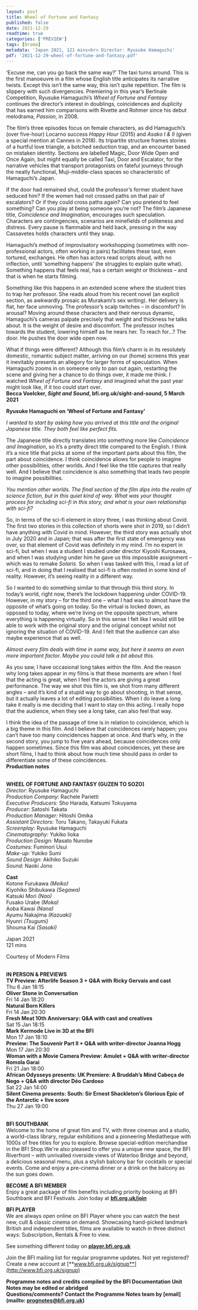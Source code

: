 ```yaml
---
layout: post
title: Wheel of Fortune and Fantasy
published: false
date: 2021-12-29
readtime: true
categories: ['PREVIEW']
tags: [Drama]
metadata: 'Japan 2021, 121 mins<br> Director: Ryusuke Hamaguchi'
pdf: '2021-12-29-wheel-of-fortune-and-fantasy.pdf'
---
```


‘Excuse me, can you go back the same way?’ The taxi turns around. This is the first manoeuvre in a film whose English title anticipates its narrative twists. Except this isn’t the same way, this isn’t quite repetition. The film is slippery with such divergencies. Premiering in this year’s Berlinale Competition, Ryusuke Hamaguchi’s _Wheel of Fortune and Fantasy_ continues the director’s interest in doublings, coincidences and duplicity that has earned him comparisons with Rivette and Rohmer since his debut melodrama, _Passion_, in 2008.

The film’s three episodes focus on female characters, as did Hamaguchi’s (over five-hour) Locarno success _Happy Hour_ (2015) and _Asako I & II_ (given a special mention at Cannes in 2018). Its tripartite structure frames stories of a hurtful love triangle, a botched seduction trap, and an encounter based on mistaken identity. Sections are labelled Magic, Door Wide Open and Once Again, but might equally be called Taxi, Door and Escalator, for the narrative vehicles that transport protagonists on fateful journeys through the neatly functional, Muji-middle-class spaces so characteristic of Hamaguchi’s Japan.

If the door had remained shut, could the professor’s former student have seduced him? If the women had not crossed paths on that pair of escalators? Or if they could cross paths again? Can you pretend to feel something? Can you play at being someone you’re not? The film’s Japanese title, _Coincidence and Imagination_, encourages such speculation. Characters are contingencies, scenarios are minefields of politeness and distress. Every pause is flammable and held back, pressing in the way Cassavetes holds characters until they snap.

Hamaguchi’s method of improvisatory workshopping (sometimes with non-professional actors, often working in pairs) facilitates these taut, even tortured, exchanges. He often has actors read scripts aloud, with no inflection, until ‘something happens’ (he struggles to explain quite what). Something happens that feels real, has a certain weight or thickness – and that is when he starts filming.

Something like this happens in an extended scene where the student tries to trap her professor. She reads aloud from his recent novel (an explicit section, as awkwardly prosaic as Murakami’s sex writing). Her delivery is flat, her face unmoving. The professor’s scalp twitches – in discomfort? In arousal? Moving around these characters and their nervous dynamic, Hamaguchi’s cameras palpate precisely that weight and thickness he talks about. It is the weight of desire and discomfort. The professor inches towards the student, lowering himself as he nears her. To reach for…? The door. He pushes the door wide open now.

What if things were different? Although this film’s charm is in its resolutely domestic, romantic subject matter, arriving on our (home) screens this year it inevitably presents an allegory for larger forms of speculation. When Hamaguchi zooms in on someone only to pan out again, restarting the scene and giving her a chance to do things over, it made me think. I watched _Wheel of Fortune and Fantasy_ and imagined what the past year might look like, if it too could start over.  
**Becca Voelcker, _Sight and Sound_, bfi.org.uk/sight-and-sound, 5 March 2021**

**Ryusuke Hamaguchi on ‘Wheel of Fortune and Fantasy’**

_I wanted to start by asking how you arrived at this title and the original Japanese title. They both feel like perfect fits._

The Japanese title directly translates into something more like _Coincidence and Imagination_, so it’s a pretty direct title compared to the English. I think it’s a nice title that picks at some of the important parts about this film, the part about coincidence. I think coincidence allows for people to imagine other possibilities, other worlds. And I feel like the title captures that really well. And I believe that coincidence is also something that leads two people to imagine possibilities.

_You mention other worlds. The final section of the film dips into the realm of science fiction, but in this quiet kind of way. What was your thought process for including sci-fi in this story, and what is your own relationship with sci-fi?_

So, in terms of the sci-fi element in story three, I was thinking about Covid.  The first two stories in this collection of shorts were shot in 2019, so I didn’t have anything with Covid in mind. However, the third story was actually shot in July 2020 and in Japan; that was after the first state of emergency was over, so that element of Covid was definitely in my mind. I’m no expert in sci-fi, but when I was a student I studied under director Kiyoshi Kurosawa, and when I was studying under him he gave us this impossible assignment – which was to remake _Solaris_. So when I was tasked with this, I read a lot of sci-fi, and in doing that I realised that sci-fi is often rooted in some kind of reality. However, it’s seeing reality in a different way.

So I wanted to do something similar to that through this third story. In today’s world, right now, there’s the lockdown happening under COVID-19. However, in my story – for the third one – what I had was to almost have the opposite of what’s going on today. So the virtual is locked down, as opposed to today, where we’re living on the opposite spectrum, where everything is happening virtually. So in this sense I felt like I would still be able to work with the original story and the original concept whilst not ignoring the situation of COVID-19. And I felt that the audience can also maybe experience that as well.

_Almost every film deals with time in some way, but here it seems an even more important factor. Maybe you could talk a bit about this._

As you saw, I have occasional long takes within the film. And the reason why long takes appear in my films is that these moments are when I feel that the acting is great, when I feel the actors are giving a great performance. The way we shot this film is, we shot from many different angles – and it’s kind of a stupid way to go about shooting, in that sense, but it actually leaves a lot of editing possibilities. When I do leave a long take it really is me deciding that I want to stay on this acting. I really hope that the audience, when they see a long take, can also feel that way.

I think the idea of the passage of time is in relation to coincidence, which is a big theme in this film. And I believe that coincidences rarely happen; you can’t have too many coincidences happen at once. And that’s why, in the second story, you jump to five years ahead, because coincidences only happen sometimes. Since this film was about coincidences, yet these are short films, I had to think about how much time should pass in order to differentiate some of these coincidences.  
**Production notes**
<br><br>

**WHEEL OF FORTUNE AND FANTASY (GUZEN TO SOZO)**<br>
_Director_: Ryusuke Hamaguchi  
_Production Company_: Rachele Parietti<br>
_Executive Producers:_ Sho Harada,  Katsumi Tokuyama  
_Producer_: Satoshi Takata<br>
_Production Manager:_ Hitoshi Omika<br>
_Assistant Directors:_ Toru Takano, Takayuki Fukata  
_Screenplay_: Ryusuke Hamaguchi<br>
_Cinematography:_ Yukiko Iioka<br>
_Production Design:_ Masato Nunobe<br>
_Costumes:_ Fuminori Usui<br>
_Make-up:_ Yukiko Sumi<br>
_Sound Design:_ Akihiko Suzuki<br>
_Sound:_ Naoki Jono<br>

**Cast**<br>
Kotone Furukawa _(Meiko)_<br>
Kiyohiko Shibukawa _(Segawa)_<br>
Katsuki Mori _(Nao)_<br>
Fusako Urabe _(Moka)_<br>
Aoba Kawai _(Nana)_  
Ayumu Nakajima _(Kazuaki)_  
Hyunri _(Tsugumi)_<br>
Shouma Kai _(Sasaki)_

Japan 2021<br>
121 mins

Courtesy of Modern Films  
<br>

**IN PERSON & PREVIEWS**<br>
**TV Preview: Afterlife Season 3 + Q&A with  Ricky Gervais and cast**<br>
Thu 6 Jan 18:15<br>
**Oliver Stone in Conversation**<br>
Fri 14 Jan 18:20<br>
**Natural Born Killers**<br>
Fri 14 Jan 20:30<br>
**Fresh Meat 10th Anniversary: Q&A with  cast and creatives**<br>
Sat 15 Jan 18:15<br>
**Mark Kermode Live in 3D at the BFI**<br>
Mon 17 Jan 18:10<br>
**Preview: The Souvenir Part II + Q&A with  writer-director Joanna Hogg**<br>
Mon 17 Jan 20:30<br>
**Woman with a Movie Camera Preview: Amulet  + Q&A with writer-director Romola Garai**<br>
Fri 21 Jan 18:00<br>
**African Odysseys presents: UK Premiere:  A Bruddah’s Mind Cabeça de Nego + Q&A with director Déo Cardoso**<br>
Sat 22 Jan 14:00<br>
**Silent Cinema presents: South: Sir Ernest Shackleton’s Glorious Epic of the Antarctic + live score**<br>
Thu 27 Jan 19:00<br>
<br>

**BFI SOUTHBANK**  
Welcome to the home of great film and TV, with three cinemas and a studio, a world-class library, regular exhibitions and a pioneering Mediatheque with 1000s of free titles for you to explore. Browse special-edition merchandise in the BFI Shop.We&#39;re also pleased to offer you a unique new space, the BFI Riverfront – with unrivalled riverside views of Waterloo Bridge and beyond, a delicious seasonal menu, plus a stylish balcony bar for cocktails or special events. Come and enjoy a pre-cinema dinner or a drink on the balcony as the sun goes down.  

**BECOME A BFI MEMBER**  
Enjoy a great package of film benefits including priority booking at BFI Southbank and BFI Festivals. Join today at [**bfi.org.uk/join**](http://www.bfi.org.uk/join)  

**BFI PLAYER**  
 We are always open online on BFI Player where you can watch the best new, cult &amp; classic cinema on demand. Showcasing hand-picked landmark British and independent titles, films are available to watch in three distinct ways: Subscription, Rentals &amp; Free to view.  

See something different today on [**player.bfi.org.uk**](https://player.bfi.org.uk)  

Join the BFI mailing list for regular programme updates. Not yet registered? Create a new account at [**www.bfi.org.uk/signup**](http://www.bfi.org.uk/signup)

**Programme notes and credits compiled by the BFI Documentation Unit  
Notes may be edited or abridged  
Questions/comments? Contact the Programme Notes team by [email](mailto: prognotes@bfi.org.uk)**

<!--stackedit_data:
eyJoaXN0b3J5IjpbLTcwMzA1NDg5NF19
-->
